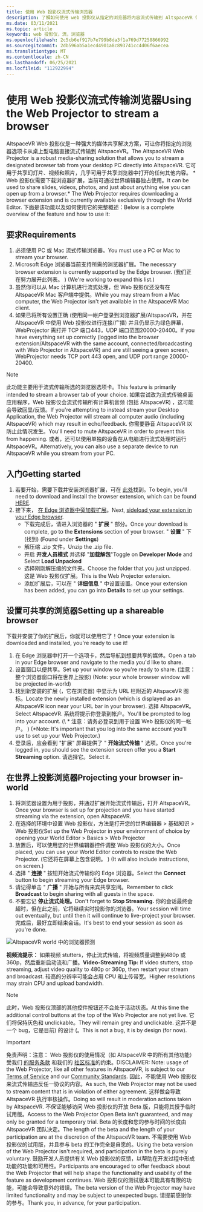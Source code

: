 ```yaml
---
title: 使用 Web 投影仪流式传输浏览器
description: 了解如何使用 web 投影仪从指定的浏览器将内容流式传输到 AltspaceVR 体验。
ms.date: 03/11/2021
ms.topic: article
keywords: web 投影仪，流，浏览器
ms.openlocfilehash: 2c5cb6ef917b7e799b8da3f1a769d77258866992
ms.sourcegitcommit: 2db596ab5a1ecd4901a8c893741cc4d06f6aecea
ms.translationtype: MT
ms.contentlocale: zh-CN
ms.lasthandoff: 06/25/2021
ms.locfileid: "112922994"
---
```

# <a name="using-the-web-projector-to-stream-a-browser"></a><span data-ttu-id="c5a26-104">使用 Web 投影仪流式传输浏览器</span><span class="sxs-lookup"><span data-stu-id="c5a26-104">Using the Web Projector to stream a browser</span></span>

<span data-ttu-id="c5a26-105">AltspaceVR Web 投影仪是一种强大的媒体共享解决方案，可让你将指定的浏览器选项卡从桌上型电脑直接流式传输到 AltspaceVR。</span><span class="sxs-lookup"><span data-stu-id="c5a26-105">The AltspaceVR Web Projector is a robust media-sharing solution that allows you to stream a designated browser tab from your desktop PC directly into AltspaceVR.</span></span> <span data-ttu-id="c5a26-106">它可用于共享幻灯片、视频和照片，几乎可用于共享浏览器中打开的任何其他内容。 \* Web 投影仪需要下载浏览器扩展，当前可通过世界编辑器独占使用。</span><span class="sxs-lookup"><span data-stu-id="c5a26-106">It can be used to share slides, videos, photos, and just about anything else you can open up from a browser.\* The Web Projector requires downloading a browser extension and is currently available exclusively through the World Editor.</span></span> <span data-ttu-id="c5a26-107">下面是该功能以及如何使用它的完整概述：</span><span class="sxs-lookup"><span data-stu-id="c5a26-107">Below is a complete overview of the feature and how to use it:</span></span>

## <a name="requirements"></a><span data-ttu-id="c5a26-108">要求</span><span class="sxs-lookup"><span data-stu-id="c5a26-108">Requirements</span></span>

1. <span data-ttu-id="c5a26-109">必须使用 PC 或 Mac 流式传输浏览器。</span><span class="sxs-lookup"><span data-stu-id="c5a26-109">You must use a PC or Mac to stream your browser.</span></span>
2. <span data-ttu-id="c5a26-110">Microsoft Edge 浏览器当前支持所需的浏览器扩展。</span><span class="sxs-lookup"><span data-stu-id="c5a26-110">The necessary browser extension is currently supported by the Edge browser.</span></span> <span data-ttu-id="c5a26-111"> (我们正在努力展开此列表。 ) </span><span class="sxs-lookup"><span data-stu-id="c5a26-111">(We're working to expand this list.)</span></span>
3. <span data-ttu-id="c5a26-112">虽然你可以从 Mac 计算机进行流式处理，但 Web 投影仪还没有在 AltspaceVR Mac 客户端中提供。</span><span class="sxs-lookup"><span data-stu-id="c5a26-112">While you may stream from a Mac computer, the Web Projector isn't yet available in the AltspaceVR Mac client.</span></span>
4. <span data-ttu-id="c5a26-113">如果已将所有设置正确 (使用同一帐户登录到浏览器扩展/AltspaceVR，并在 AltspaceVR 中使用 Web 投影仪进行连接/广播) 并且仍显示为绿色屏幕，WebProjector 需打开 TCP 端口443，UDP 端口范围20000-20400。</span><span class="sxs-lookup"><span data-stu-id="c5a26-113">If you have everything set up correctly (logged into the browser extension/AltspaceVR with the same account, connected/broadcasting with Web Projector in AltspaceVR) and are still seeing a green screen, WebProjector needs TCP port 443 open, and UDP port range 20000-20400.</span></span>

> [!NOTE]
> <span data-ttu-id="c5a26-114">此功能主要用于流式传输所选的浏览器选项卡。</span><span class="sxs-lookup"><span data-stu-id="c5a26-114">This feature is primarily intended to stream a browser tab of your choice.</span></span> <span data-ttu-id="c5a26-115">如果尝试改为流式传输桌面应用程序，Web 投影仪会流式传输所有计算机音频 (包括 AltspaceVR) ，这可能会导致回显/反馈。</span><span class="sxs-lookup"><span data-stu-id="c5a26-115">If you're attempting to instead stream your Desktop Application, the Web Projector will stream all computer audio (including AltspaceVR) which may result in echo/feedback.</span></span> <span data-ttu-id="c5a26-116">你需要静音 AltspaceVR 以防止此情况发生。</span><span class="sxs-lookup"><span data-stu-id="c5a26-116">You'll need to mute AltspaceVR in order to prevent this from happening.</span></span> <span data-ttu-id="c5a26-117">或者，还可以使用单独的设备在从电脑进行流式处理时运行 AltspaceVR。</span><span class="sxs-lookup"><span data-stu-id="c5a26-117">Alternatively, you can also use a separate device to run AltspaceVR while you stream from your PC.</span></span>

## <a name="getting-started"></a><span data-ttu-id="c5a26-118">入门</span><span class="sxs-lookup"><span data-stu-id="c5a26-118">Getting started</span></span>

1. <span data-ttu-id="c5a26-119">若要开始，需要下载并安装浏览器扩展，可在 [此处](https://account.altvr.com/web_projector)找到。</span><span class="sxs-lookup"><span data-stu-id="c5a26-119">To begin, you'll need to download and install the browser extension, which can be found [HERE](https://account.altvr.com/web_projector).</span></span>
2. <span data-ttu-id="c5a26-120">接下来， [在 Edge 浏览器中旁加载扩展](https://docs.microsoft.com/microsoft-edge/extensions-chromium/getting-started/extension-sideloading)。</span><span class="sxs-lookup"><span data-stu-id="c5a26-120">Next, [sideload your extension in your Edge browser](https://docs.microsoft.com/microsoft-edge/extensions-chromium/getting-started/extension-sideloading).</span></span>
    * <span data-ttu-id="c5a26-121">下载完成后，请进入浏览器的 " **扩展** " 部分。</span><span class="sxs-lookup"><span data-stu-id="c5a26-121">Once your download is complete, go to the **Extensions** section of your browser.</span></span> <span data-ttu-id="c5a26-122">" **设置** " 下 (找到) </span><span class="sxs-lookup"><span data-stu-id="c5a26-122">(Found under **Settings**)</span></span>
    * <span data-ttu-id="c5a26-123">解压缩 .zip 文件。</span><span class="sxs-lookup"><span data-stu-id="c5a26-123">Unzip the .zip file.</span></span>
    * <span data-ttu-id="c5a26-124">开启 **开发人员模式** 并选择 "**加载解包**"</span><span class="sxs-lookup"><span data-stu-id="c5a26-124">Toggle on **Developer Mode** and Select **Load Unpacked**</span></span>
    * <span data-ttu-id="c5a26-125">选择刚刚解压缩的文件夹。</span><span class="sxs-lookup"><span data-stu-id="c5a26-125">Choose the folder that you just unzipped.</span></span> <span data-ttu-id="c5a26-126">这是 Web 投影仪扩展。</span><span class="sxs-lookup"><span data-stu-id="c5a26-126">This is the Web Projector extension.</span></span>
    * <span data-ttu-id="c5a26-127">添加扩展后，可以在 " **详细信息** " 中设置设置。</span><span class="sxs-lookup"><span data-stu-id="c5a26-127">Once your extension has been added, you can go into **Details** to set up your settings.</span></span>

## <a name="setting-up-a-shareable-browser"></a><span data-ttu-id="c5a26-128">设置可共享的浏览器</span><span class="sxs-lookup"><span data-stu-id="c5a26-128">Setting up a shareable browser</span></span>

<span data-ttu-id="c5a26-129">下载并安装了你的扩展后，你就可以使用它了！</span><span class="sxs-lookup"><span data-stu-id="c5a26-129">Once your extension is downloaded and installed, you're ready to use it!</span></span>

1. <span data-ttu-id="c5a26-130">在 Edge 浏览器中打开一个选项卡，然后导航到想要共享的媒体。</span><span class="sxs-lookup"><span data-stu-id="c5a26-130">Open a tab in your Edge browser and navigate to the media you'd like to share.</span></span>
2. <span data-ttu-id="c5a26-131">设置窗口以便共享。</span><span class="sxs-lookup"><span data-stu-id="c5a26-131">Set up your window so you're ready to share.</span></span> <span data-ttu-id="c5a26-132"> (注意：整个浏览器窗口将在世界上投影) </span><span class="sxs-lookup"><span data-stu-id="c5a26-132">(Note: your whole browser window will be projected in-world)</span></span>
3. <span data-ttu-id="c5a26-133">找到新安装的扩展 (，它在浏览器) 中显示为 URL 栏附近的 AltspaceVR 图标。</span><span class="sxs-lookup"><span data-stu-id="c5a26-133">Locate the newly installed extension (which is displayed as an AltspaceVR icon near your URL bar in your browser).</span></span> <span data-ttu-id="c5a26-134">选择 AltspaceVR。</span><span class="sxs-lookup"><span data-stu-id="c5a26-134">Select AltspaceVR.</span></span> <span data-ttu-id="c5a26-135">系统将提示你登录到帐户。</span><span class="sxs-lookup"><span data-stu-id="c5a26-135">You'll be prompted to log into your account.</span></span> <span data-ttu-id="c5a26-136"> (\ * 注意：请务必登录到用于设置 Web 投影仪的同一帐户。 ) </span><span class="sxs-lookup"><span data-stu-id="c5a26-136">(\*Note: It's important that you log into the same account you'll use to set up your Web Projector.)</span></span>
4. <span data-ttu-id="c5a26-137">登录后，应会看到 "扩展" 屏幕提供了 " **开始流式传输** " 选项。</span><span class="sxs-lookup"><span data-stu-id="c5a26-137">Once you're logged in, you should see the extension screen offer you a **Start Streaming** option.</span></span> <span data-ttu-id="c5a26-138">请选择它。</span><span class="sxs-lookup"><span data-stu-id="c5a26-138">Select it.</span></span>

## <a name="projecting-your-browser-in-world"></a><span data-ttu-id="c5a26-139">在世界上投影浏览器</span><span class="sxs-lookup"><span data-stu-id="c5a26-139">Projecting your browser in-world</span></span>

1. <span data-ttu-id="c5a26-140">将浏览器设置为用于投影，并通过扩展开始流式传输后，打开 AltspaceVR。</span><span class="sxs-lookup"><span data-stu-id="c5a26-140">Once your browser is set up for projection and you have started streaming via the extension, open AltspaceVR.</span></span>
2. <span data-ttu-id="c5a26-141">在选择的环境中设置 Web 投影仪，方法是打开您的世界编辑器 > 基础知识 > Web 投影仪</span><span class="sxs-lookup"><span data-stu-id="c5a26-141">Set up the Web Projector in your environment of choice by opening your World Editor > Basics > Web Projector</span></span>
3. <span data-ttu-id="c5a26-142">放置后，可以使用您的世界编辑器控件调整 Web 投影仪的大小。</span><span class="sxs-lookup"><span data-stu-id="c5a26-142">Once placed, you can use your World Editor controls to resize the Web Projector.</span></span> <span data-ttu-id="c5a26-143"> (它还将在屏幕上包含说明。 ) </span><span class="sxs-lookup"><span data-stu-id="c5a26-143">(It will also include instructions, on screen.)</span></span>
4. <span data-ttu-id="c5a26-144">选择 " **连接** " 按钮开始流式传输你的 Edge 浏览器。</span><span class="sxs-lookup"><span data-stu-id="c5a26-144">Select the **Connect** button to begin streaming your Edge browser.</span></span>
5. <span data-ttu-id="c5a26-145">请记得单击 " **广播** " 开始与所有来宾共享空间。</span><span class="sxs-lookup"><span data-stu-id="c5a26-145">Remember to click **Broadcast** to begin sharing with all guests in the space.</span></span>
6. <span data-ttu-id="c5a26-146">不要忘记 **停止流式处理。**</span><span class="sxs-lookup"><span data-stu-id="c5a26-146">Don't forget to **Stop Streaming.**</span></span> <span data-ttu-id="c5a26-147">你的会话最终会超时，但在此之前，它将继续实时投影你的浏览器。</span><span class="sxs-lookup"><span data-stu-id="c5a26-147">Your session will time out eventually, but until then it will continue to live-project your browser.</span></span> <span data-ttu-id="c5a26-148">完成后，最好立即结束会话。</span><span class="sxs-lookup"><span data-stu-id="c5a26-148">It's best to end your session as soon as you're done.</span></span>

![AltspaceVR world 中的浏览器预测](images/web-project-img-01.png)

<span data-ttu-id="c5a26-150">**视频流提示：** 如果视频 stutters，停止流式传输，将视频质量调整到480p 或360p，然后重新启动流和广播。</span><span class="sxs-lookup"><span data-stu-id="c5a26-150">**Video-Streaming Tip:** If video stutters, stop streaming, adjust video quality to 480p or 360p, then restart your stream and broadcast.</span></span> <span data-ttu-id="c5a26-151">较高的分辨率可能会占用 CPU 和上传带宽。</span><span class="sxs-lookup"><span data-stu-id="c5a26-151">Higher resolutions may strain CPU and upload bandwidth.</span></span>

> [!NOTE]
> <span data-ttu-id="c5a26-152">此时，Web 投影仪顶部的其他控件按钮还不会处于活动状态。</span><span class="sxs-lookup"><span data-stu-id="c5a26-152">At this time the additional control buttons at the top of the Web Projector are not yet live.</span></span> <span data-ttu-id="c5a26-153">它们将保持灰色和 unclickable。</span><span class="sxs-lookup"><span data-stu-id="c5a26-153">They will remain grey and unclickable.</span></span> <span data-ttu-id="c5a26-154">这并不是一个 bug，它是目前) 的设计 (。</span><span class="sxs-lookup"><span data-stu-id="c5a26-154">This is not a bug, it is by design (for now).</span></span>

> [!IMPORTANT]
> <span data-ttu-id="c5a26-155">免责声明：注意： Web 投影仪的使用情况（如 AltspaceVR 中的所有其他功能）受我们 [的服务条款](../community/terms-of-service.md) 和我们的 [社区标准](../community/community-standards.md)的约束。</span><span class="sxs-lookup"><span data-stu-id="c5a26-155">DISCLAIMER: Note: usage of the Web Projector, like all other features in AltspaceVR, is subject to our [Terms of Service](../community/terms-of-service.md) and our [Community Standards](../community/community-standards.md).</span></span> <span data-ttu-id="c5a26-156">因此，不能使用 Web 投影仪来流式传输违反任一协议的内容。</span><span class="sxs-lookup"><span data-stu-id="c5a26-156">As such, the Web Projector may not be used to stream content that is in violation of either agreement.</span></span> <span data-ttu-id="c5a26-157">这样做会导致 AltspaceVR 执行审核操作。</span><span class="sxs-lookup"><span data-stu-id="c5a26-157">Doing so will result in moderation actions taken by AltspaceVR.</span></span> <span data-ttu-id="c5a26-158">不保证能够访问 Web 投影仪的开放 Beta 版，只能将其授予临时试用版。</span><span class="sxs-lookup"><span data-stu-id="c5a26-158">Access to the Web Projector Open Beta isn't guaranteed, and may only be granted for a temporary trial.</span></span> <span data-ttu-id="c5a26-159">Beta 的长度和您的参与时间的长度由 AltspaceVR 团队决定。</span><span class="sxs-lookup"><span data-stu-id="c5a26-159">The length of the beta and the length of your participation are at the discretion of the AltspaceVR team.</span></span> <span data-ttu-id="c5a26-160">不需要使用 Web 投影仪的试用版，并且参与 beta 的工作完全是自愿的。</span><span class="sxs-lookup"><span data-stu-id="c5a26-160">Using the beta version of the Web Projector isn't required, and participation in the beta is purely voluntary.</span></span> <span data-ttu-id="c5a26-161">鼓励开发人员提供有关 Web 投影仪的反馈，以帮助在开发过程中形成功能的功能和可用性。</span><span class="sxs-lookup"><span data-stu-id="c5a26-161">Participants are encouraged to offer feedback about the Web Projector that will help shape the functionality and usability of the feature as development continues.</span></span> <span data-ttu-id="c5a26-162">Web 投影仪的测试版本可能具有有限的功能，可能会导致意外的错误。</span><span class="sxs-lookup"><span data-stu-id="c5a26-162">The beta version of the Web Projector may have limited functionality and may be subject to unexpected bugs.</span></span> <span data-ttu-id="c5a26-163">请提前感谢你的参与。</span><span class="sxs-lookup"><span data-stu-id="c5a26-163">Thank you, in advance, for your participation.</span></span>
